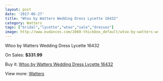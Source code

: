 ```yaml
---
layout: post
date: '2017-06-27'
title: "Wtoo by Watters Wedding Dress Lycette 16432"
category: Watters
tags: ["bridal","lycette","wtoo","sale","dresses"]
image: http://www.eudances.com/2860-thickbox_default/wtoo-by-watters-wedding-dress-lycette-16432.jpg
---
```

Wtoo by Watters Wedding Dress Lycette 16432

On Sales: **$331.99**
<a href="https://www.eudances.com/en/watters/983-wtoo-by-watters-wedding-dress-lycette-16432.html"><amp-img layout="responsive" width="600" height="600" src="//www.eudances.com/2860-thickbox_default/wtoo-by-watters-wedding-dress-lycette-16432.jpg" alt="Wtoo by Watters Wedding Dress Lycette 16432 0" /></a>
<a href="https://www.eudances.com/en/watters/983-wtoo-by-watters-wedding-dress-lycette-16432.html"><amp-img layout="responsive" width="600" height="600" src="//www.eudances.com/2861-thickbox_default/wtoo-by-watters-wedding-dress-lycette-16432.jpg" alt="Wtoo by Watters Wedding Dress Lycette 16432 1" /></a>

Buy it: [Wtoo by Watters Wedding Dress Lycette 16432](https://www.eudances.com/en/watters/983-wtoo-by-watters-wedding-dress-lycette-16432.html "Wtoo by Watters Wedding Dress Lycette 16432")

View more: [Watters](https://www.eudances.com/en/12-watters "Watters")